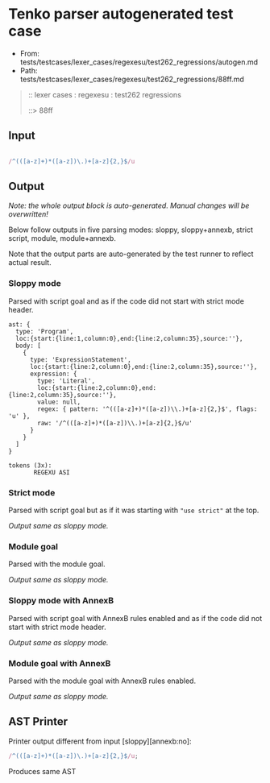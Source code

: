 # Tenko parser autogenerated test case

- From: tests/testcases/lexer_cases/regexesu/test262_regressions/autogen.md
- Path: tests/testcases/lexer_cases/regexesu/test262_regressions/88ff.md

> :: lexer cases : regexesu : test262 regressions
>
> ::> 88ff

## Input


`````js

/^(([a-z]+)*([a-z])\.)+[a-z]{2,}$/u
`````

## Output

_Note: the whole output block is auto-generated. Manual changes will be overwritten!_

Below follow outputs in five parsing modes: sloppy, sloppy+annexb, strict script, module, module+annexb.

Note that the output parts are auto-generated by the test runner to reflect actual result.

### Sloppy mode

Parsed with script goal and as if the code did not start with strict mode header.

`````
ast: {
  type: 'Program',
  loc:{start:{line:1,column:0},end:{line:2,column:35},source:''},
  body: [
    {
      type: 'ExpressionStatement',
      loc:{start:{line:2,column:0},end:{line:2,column:35},source:''},
      expression: {
        type: 'Literal',
        loc:{start:{line:2,column:0},end:{line:2,column:35},source:''},
        value: null,
        regex: { pattern: '^(([a-z]+)*([a-z])\\.)+[a-z]{2,}$', flags: 'u' },
        raw: '/^(([a-z]+)*([a-z])\\.)+[a-z]{2,}$/u'
      }
    }
  ]
}

tokens (3x):
       REGEXU ASI
`````

### Strict mode

Parsed with script goal but as if it was starting with `"use strict"` at the top.

_Output same as sloppy mode._

### Module goal

Parsed with the module goal.

_Output same as sloppy mode._

### Sloppy mode with AnnexB

Parsed with script goal with AnnexB rules enabled and as if the code did not start with strict mode header.

_Output same as sloppy mode._

### Module goal with AnnexB

Parsed with the module goal with AnnexB rules enabled.

_Output same as sloppy mode._

## AST Printer

Printer output different from input [sloppy][annexb:no]:

````js
/^(([a-z]+)*([a-z])\.)+[a-z]{2,}$/u;
````

Produces same AST
